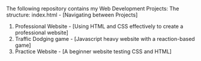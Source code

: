 The following repository contains my Web Development Projects:
The structure:
index.html - [Navigating between Projects]
1. Professional Website - [Using HTML and CSS effectively to create a professional website]
2. Traffic Dodging game - [Javascript heavy website with a reaction-based game]
3. Practice Website - [A beginner website testing CSS and HTML]
